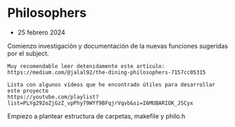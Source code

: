 # Philosophers

- 25 febrero 2024

Comienzo investigación y documentación de la nuevas funciones sugeridas por el subject.

	Muy recomendable leer detenidamente este artículo:
	https://medium.com/@jalal92/the-dining-philosophers-7157cc05315

	Lista con algunos vídeos que he encontrado útiles para desarrollar este proyecto
	https://youtube.com/playlist?list=PLYg292oZjGzZ_vpPhy79WYf9BFqjrVqvb&si=I6MUBARIOK_JSCyx

Empiezo a plantear estructura de carpetas, makefile y philo.h